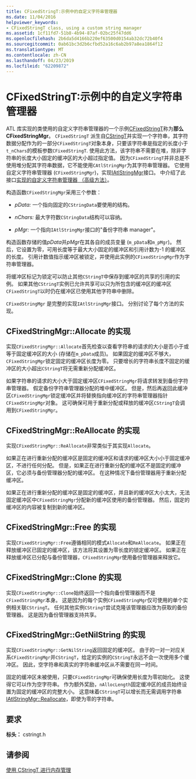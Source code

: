 ```yaml
---
title: CFixedStringT:示例中的自定义字符串管理器
ms.date: 11/04/2016
helpviewer_keywords:
- CFixedStringT class, using a custom string manager
ms.assetid: 1cf11fd7-51b8-4b94-87af-02bc25f47dd6
ms.openlocfilehash: 2b6da5d4166b220ef63500d0154ab32dc72b40f4
ms.sourcegitcommit: 0ab61bc3d2b6cfbd52a16c6ab2b97a8ea1864f12
ms.translationtype: MT
ms.contentlocale: zh-CN
ms.lasthandoff: 04/23/2019
ms.locfileid: "62209872"
---
```

# <a name="cfixedstringt-example-of-a-custom-string-manager"></a>CFixedStringT:示例中的自定义字符串管理器

ATL 库实现的类使用的自定义字符串管理器的一个示例[CFixedStringT](../atl-mfc-shared/reference/cfixedstringt-class.md)称为**那么 CFixedStringMgr**。 `CFixedStringT` 派生自[CStringT](../atl-mfc-shared/reference/cstringt-class.md)并实现一个字符串，其字符数据分配作为的一部分`CFixedStringT`对象本身，只要该字符串是指定的长度小于`t_nChars`的模板参数`CFixedStringT`. 使用此方法，该字符串不需要在堆，除非字符串的长度大小固定的缓冲区的大小超过指定值。 因为`CFixedStringT`并非总是不使用堆分配其字符串数据，它不能使用`CAtlStringMgr`为其字符串管理器。 它使用自定义字符串管理器 (`CFixedStringMgr`)，实现[IAtlStringMgr](../atl-mfc-shared/reference/iatlstringmgr-class.md)接口。 中介绍了此接口[实现的自定义字符串管理器 （高级方法）](../atl-mfc-shared/implementation-of-a-custom-string-manager-advanced-method.md)。

构造函数`CFixedStringMgr`采用三个参数：

- *pData:* 一个指向固定的`CStringData`要使用的结构。

- *nChars:* 最大字符数`CStringData`结构可以容纳。

- *pMgr:* 一个指向`IAtlStringMgr`接口的"备份字符串 manager"。

构造函数存储的值*pData*并*pMgr*在其各自的成员变量 (`m_pData`和`m_pMgr`)。 然后，它设置为零，可用长度等于最大大小固定的缓冲区和引用计数为-1 的缓冲区的长度。 引用计数值指示缓冲区被锁定，并使用此实例的`CFixedStringMgr`作为字符串管理器。

将缓冲区标记为锁定可以防止其他`CStringT`中保存到缓冲区的共享的引用的实例。 如果其他`CStringT`实例已允许共享可以只为所包含的缓冲区的缓冲区`CFixedStringT`以时仍在缓冲区已使用其他字符串中删除。

`CFixedStringMgr` 是完整的实现`IAtlStringMgr`接口。 分别讨论了每个方法的实现。

## <a name="implementation-of-cfixedstringmgrallocate"></a>CFixedStringMgr::Allocate 的实现

实现`CFixedStringMgr::Allocate`首先检查以查看字符串的请求的大小是否小于或等于固定缓冲区的大小 (存储在`m_pData`成员)。 如果固定的缓冲区不够大，`CFixedStringMgr`锁定固定的缓冲区长度为零。 只要增长的字符串长度不固定的缓冲区的大小超出`CStringT`将无需重新分配缓冲区。

如果字符串的请求的大小大于固定缓冲区`CFixedStringMgr`将请求转发到备份字符串管理器。 假定备份字符串管理器分配的堆中缓冲区。 但是，然后再返回此缓冲区`CFixedStringMgr`锁定缓冲区并将替换指向缓冲区的字符串管理器指针`CFixedStringMgr`对象。 这可确保可用于重新分配或释放的缓冲区`CStringT`会调用到`CFixedStringMgr`。

## <a name="implementation-of-cfixedstringmgrreallocate"></a>CFixedStringMgr::ReAllocate 的实现

实现`CFixedStringMgr::ReAllocate`非常类似于其实现`Allocate`。

如果正在进行重新分配的缓冲区是固定的缓冲区和请求的缓冲区大小小于固定缓冲区，不进行任何分配。 但是，如果正在进行重新分配的缓冲区不是固定的缓冲区，它必须与备份管理器分配的缓冲区。 在这种情况下备份管理器用于重新分配缓冲区。

如果正在进行重新分配的缓冲区是固定的缓冲区，并且新的缓冲区大小太大，无法固定缓冲区中`CFixedStringMgr`分配新的缓冲区使用的备份管理器。 然后，固定的缓冲区的内容被复制到新的缓冲区。

## <a name="implementation-of-cfixedstringmgrfree"></a>CFixedStringMgr::Free 的实现

实现`CFixedStringMgr::Free`遵循相同的模式`Allocate`和`ReAllocate`。 如果正在释放缓冲区已固定的缓冲区，该方法将其设置为零长度的锁定缓冲区。 如果正在释放缓冲区已分配与备份管理器，`CFixedStringMgr`使用备份管理器来释放它。

## <a name="implementation-of-cfixedstringmgrclone"></a>CFixedStringMgr::Clone 的实现

实现`CFixedStringMgr::Clone`始终返回一个指向备份管理器而不是`CFixedStringMgr`本身。 这是因为的每个实例`CFixedStringMgr`仅可使用的单个实例相关联`CStringT`。 任何其他实例`CStringT`尝试克隆该管理器应改为获取的备份管理器。 这是因为备份管理器支持共享。

## <a name="implementation-of-cfixedstringmgrgetnilstring"></a>CFixedStringMgr::GetNilString 的实现

实现`CFixedStringMgr::GetNilString`返回固定的缓冲区。 由于的一对一对应关系`CFixedStringMgr`并`CStringT`，给定的实例的`CStringT`永远不会一次使用多个缓冲区。 因此，空字符串和真实的字符串缓冲区从不需要在同一时间。

固定的缓冲区未被使用，只要`CFixedStringMgr`可确保使用长度为零初始化。 这使得它可以作为空字符串。 作为额外奖励，`nAllocLength`固定缓冲区的成员始终设置为固定的缓冲区的完整大小。 这意味着`CStringT`可以增长而无需调用字符串[IAtlStringMgr::Reallocate](../atl-mfc-shared/reference/iatlstringmgr-class.md#reallocate)，即使为零的字符串。

## <a name="requirements"></a>要求

**标头：** cstringt.h

## <a name="see-also"></a>请参阅

[使用 CStringT 进行内存管理](../atl-mfc-shared/memory-management-with-cstringt.md)
